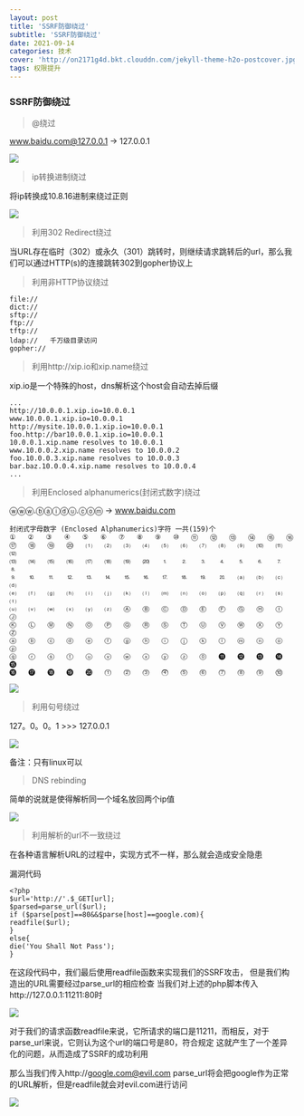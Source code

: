 ```yaml
---
layout: post
title: 'SSRF防御绕过'
subtitle: 'SSRF防御绕过'
date: 2021-09-14
categories: 技术
cover: 'http://on2171g4d.bkt.clouddn.com/jekyll-theme-h2o-postcover.jpg'
tags: 权限提升 
---
```


### SSRF防御绕过

> @绕过

 www.baidu.com@127.0.0.1 -> 127.0.0.1

![](https://1024861435.github.io/assets/img/SSRF防御绕过1.png)

> ip转换进制绕过

将ip转换成10.8.16进制来绕过正则

![](https://1024861435.github.io/assets/img/SSRF防御绕过2.png)

> 利用302 Redirect绕过

当URL存在临时（302）或永久（301）跳转时，则继续请求跳转后的url，那么我们可以通过HTTP(s)的连接跳转302到gopher协议上

> 利用非HTTP协议绕过

	file://
	dict://
	sftp:// 
	ftp://
	tftp://
	ldap://   千万级目录访问
	gopher://

> 利用http://xip.io和xip.name绕过

xip.io是一个特殊的host，dns解析这个host会自动去掉后缀

	...
	http://10.0.0.1.xip.io=10.0.0.1
	www.10.0.0.1.xip.io=10.0.0.1
	http://mysite.10.0.0.1.xip.io=10.0.0.1
	foo.http://bar10.0.0.1.xip.io=10.0.0.1
	10.0.0.1.xip.name resolves to 10.0.0.1	
	www.10.0.0.2.xip.name resolves to 10.0.0.2
	foo.10.0.0.3.xip.name resolves to 10.0.0.3
	bar.baz.10.0.0.4.xip.name resolves to 10.0.0.4
	...

> 利用Enclosed alphanumerics(封闭式数字)绕过

ⓦⓦⓦ.ⓑⓐⓘⓓⓤ.ⓒⓞⓜ -> www.baidu.com

	封闭式字母数字 (Enclosed Alphanumerics)字符 一共(159)个
	①	②	③	④	⑤	⑥	⑦	⑧	⑨	⑩	⑪	⑫	⑬	⑭	⑮	⑯
	⑰	⑱	⑲	⑳	⑴	⑵	⑶	⑷	⑸	⑹	⑺	⑻	⑼	⑽	⑾	⑿
	⒀	⒁	⒂	⒃	⒄	⒅	⒆	⒇	⒈	⒉	⒊	⒋	⒌	⒍	⒎	⒏
	⒐	⒑	⒒	⒓	⒔	⒕	⒖	⒗	⒘	⒙	⒚	⒛	⒜	⒝	⒞	⒟
	⒠	⒡	⒢	⒣	⒤	⒥	⒦	⒧	⒨	⒩	⒪	⒫	⒬	⒭	⒮	⒯
	⒰	⒱	⒲	⒳	⒴	⒵	Ⓐ	Ⓑ	Ⓒ	Ⓓ	Ⓔ	Ⓕ	Ⓖ	Ⓗ	Ⓘ	Ⓙ
	Ⓚ	Ⓛ	Ⓜ	Ⓝ	Ⓞ	Ⓟ	Ⓠ	Ⓡ	Ⓢ	Ⓣ	Ⓤ	Ⓥ	Ⓦ	Ⓧ	Ⓨ	Ⓩ
	ⓐ	ⓑ	ⓒ	ⓓ	ⓔ	ⓕ	ⓖ	ⓗ	ⓘ	ⓙ	ⓚ	ⓛ	ⓜ	ⓝ	ⓞ	ⓟ
	ⓠ	ⓡ	ⓢ	ⓣ	ⓤ	ⓥ	ⓦ	ⓧ	ⓨ	ⓩ	⓪	⓫	⓬	⓭	⓮	⓯
	⓰	⓱	⓲	⓳	⓴	⓵	⓶	⓷	⓸	⓹	⓺	⓻	⓼	⓽	⓾	

![](https://1024861435.github.io/assets/img/SSRF防御绕过3.png)	

> 利用句号绕过

127。0。0。1 >>> 127.0.0.1

![](https://1024861435.github.io/assets/img/SSRF防御绕过4.png)

备注：只有linux可以

> DNS rebinding

简单的说就是使得解析同一个域名放回两个ip值

![](https://1024861435.github.io/assets/img/SSRF防御绕过5.png)

> 利用解析的url不一致绕过

在各种语言解析URL的过程中，实现方式不一样，那么就会造成安全隐患

漏洞代码

	<?php
	$url='http://'.$_GET[url];
	$parsed=parse_url($url);
	if ($parse[post]==80&&$parse[host]==google.com){
	readfile($url);
	}	
	else{
	die('You Shall Not Pass');
	}

在这段代码中，我们最后使用readfile函数来实现我们的SSRF攻击，
但是我们构造出的URL需要经过parse_url的相应检查
当我们对上述的php脚本传入http://127.0.0.1:11211:80时

![](https://1024861435.github.io/assets/img/SSRF防御绕过6.png)	

对于我们的请求函数readfile来说，它所请求的端口是11211，而相反，对于parse_url来说，它则认为这个url的端口号是80，符合规定
这就产生了一个差异化的问题，从而造成了SSRF的成功利用
 

那么当我们传入http://google.com@evil.com
parse_url将会把google作为正常的URL解析，但是readfile就会对evil.com进行访问

![](https://1024861435.github.io/assets/img/SSRF防御绕过7.png)	

